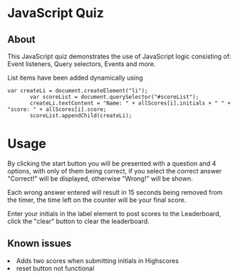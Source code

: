 # JavaScript Quiz
 ## About
 This JavaScript quiz demonstrates the use of JavaScript logic consisting of: Event listeners, Query selectors, Events and more. 
 
 List items have been added dynamically using 
 ``` Js
var createLi = document.createElement("li");
        var scoreList = document.querySelector("#scoreList");
        createLi.textContent = "Name: " + allScores[i].initials + " " + "score: " + allScores[i].score;
        scoreList.appendChild(createLi);
 ```

# Usage
 By clicking the start button you will be presented with a question and 4 options, with only of them being correct, if you select the correct answer "Correct!" will be displayed, otherwise "Wrong!" will be shown.

 Each wrong answer entered will result in 15 seconds being removed from the timer, the time left on the counter will be your final score.

 Enter your initials in the label element to post scores to the Leaderboard, click the "clear" button to clear the leaderboard.

## Known issues
 <li>Adds two scores when submitting initials in Highscores</li>
 <li>reset button not functional</li>
